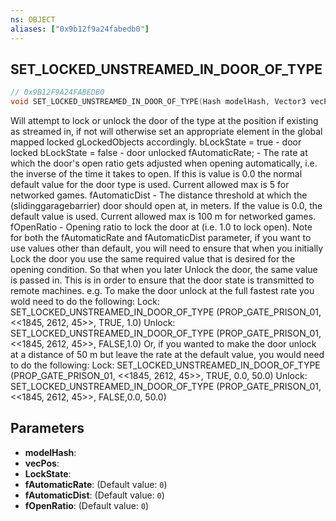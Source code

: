 ```yaml
---
ns: OBJECT
aliases: ["0x9b12f9a24fabedb0"]
---
```

## SET_LOCKED_UNSTREAMED_IN_DOOR_OF_TYPE

```c
// 0x9B12F9A24FABEDB0
void SET_LOCKED_UNSTREAMED_IN_DOOR_OF_TYPE(Hash modelHash, Vector3 vecPos, bool LockState, float fAutomaticRate, float fAutomaticDist, float fOpenRatio);
```

Will attempt to lock or unlock the door of the type at the position if existing as streamed in, if not will otherwise set an appropriate element in the global mapped locked gLockedObjects accordingly. bLockState = true - door locked bLockState = false - door unlocked fAutomaticRate; - The rate at which the door's open ratio gets adjusted when opening automatically, i.e. the inverse of the time it takes to open. If this is value is 0.0 the normal default value for the door type is used. Current allowed max is 5 for networked games. fAutomaticDist - The distance threshold at which the (slidinggaragebarrier) door should open at, in meters. If the value is 0.0, the default value is used. Current allowed max is 100 m for networked games. fOpenRatio - Opening ratio to lock the door at (i.e. 1.0 to lock open). Note for both the fAutomaticRate and fAutomaticDist parameter, if you want to use values other than default, you will need to ensure that when you initially Lock the door you use the same required value that is desired for the opening condition. So that when you later Unlock the door, the same value is passed in. This is in order to ensure that the door state is transmitted to remote machines. e.g. To make the door unlock at the full fastest rate you wold need to do the following: Lock: SET_LOCKED_UNSTREAMED_IN_DOOR_OF_TYPE (PROP_GATE_PRISON_01, <<1845, 2612, 45>>, TRUE, 1.0) Unlock: SET_LOCKED_UNSTREAMED_IN_DOOR_OF_TYPE (PROP_GATE_PRISON_01, <<1845, 2612, 45>>, FALSE,1.0) Or, if you wanted to make the door unlock at a distance of 50 m but leave the rate at the default value, you would need to do the following: Lock: SET_LOCKED_UNSTREAMED_IN_DOOR_OF_TYPE (PROP_GATE_PRISON_01, <<1845, 2612, 45>>, TRUE, 0.0, 50.0) Unlock: SET_LOCKED_UNSTREAMED_IN_DOOR_OF_TYPE (PROP_GATE_PRISON_01, <<1845, 2612, 45>>, FALSE,0.0, 50.0)


## Parameters
* **modelHash**: 
* **vecPos**: 
* **LockState**: 
* **fAutomaticRate**: (Default value: `0`)
* **fAutomaticDist**: (Default value: `0`)
* **fOpenRatio**: (Default value: `0`)
